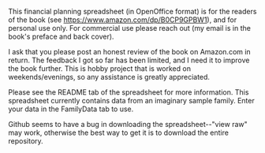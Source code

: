 This financial planning spreadsheet (in OpenOffice format) is for the readers of the book (see https://www.amazon.com/dp/B0CP9GPBW1), and for personal use only. For commercial use please reach out (my email is in the book's preface and back cover).

I ask that you please post an honest review of the book on Amazon.com in return. The feedback I got so far has been limited, and I need it to improve the book further. This is hobby project that is worked on weekends/evenings, so any assistance is greatly appreciated.

Please see the README tab of the spreadsheet for more information. This spreadsheet currently contains data from an imaginary sample family. Enter your data in the FamilyData tab to use.

Github seems to have a bug in downloading the spreadsheet--"view raw" may work, otherwise the best way to get it is to download the entire repository.
